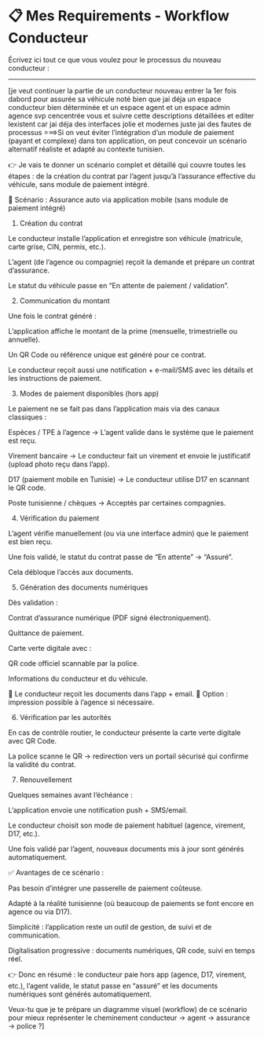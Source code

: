 # 📋 Mes Requirements - Workflow Conducteur

Écrivez ici tout ce que vous voulez pour le processus du nouveau conducteur :

---

[je veut continuer la partie de un conducteur nouveau entrer la 1er fois dabord pour assurée sa véhicule noté bien que jai déja un espace conducteur bien déterminée et un espace agent et un espace admin agence svp cencentrée vous et suivre cette descriptions détaillées et editer lexistent car jai déja des interfaces jolie et modernes juste jai des fautes de processus ===>Si on veut éviter l’intégration d’un module de paiement (payant et complexe) dans ton application, on peut concevoir un scénario alternatif réaliste et adapté au contexte tunisien.

👉 Je vais te donner un scénario complet et détaillé qui couvre toutes les étapes : de la création du contrat par l’agent jusqu’à l’assurance effective du véhicule, sans module de paiement intégré.

🔹 Scénario : Assurance auto via application mobile (sans module de paiement intégré)
1. Création du contrat

Le conducteur installe l’application et enregistre son véhicule (matricule, carte grise, CIN, permis, etc.).

L’agent (de l’agence ou compagnie) reçoit la demande et prépare un contrat d’assurance.

Le statut du véhicule passe en “En attente de paiement / validation”.

2. Communication du montant

Une fois le contrat généré :

L’application affiche le montant de la prime (mensuelle, trimestrielle ou annuelle).

Un QR Code ou référence unique est généré pour ce contrat.

Le conducteur reçoit aussi une notification + e-mail/SMS avec les détails et les instructions de paiement.

3. Modes de paiement disponibles (hors app)

Le paiement ne se fait pas dans l’application mais via des canaux classiques :

Espèces / TPE à l’agence → L’agent valide dans le système que le paiement est reçu.

Virement bancaire → Le conducteur fait un virement et envoie le justificatif (upload photo reçu dans l’app).

D17 (paiement mobile en Tunisie) → Le conducteur utilise D17 en scannant le QR code.

Poste tunisienne / chèques → Acceptés par certaines compagnies.

4. Vérification du paiement

L’agent vérifie manuellement (ou via une interface admin) que le paiement est bien reçu.

Une fois validé, le statut du contrat passe de “En attente” → “Assuré”.

Cela débloque l’accès aux documents.

5. Génération des documents numériques

Dès validation :

Contrat d’assurance numérique (PDF signé électroniquement).

Quittance de paiement.

Carte verte digitale avec :

QR code officiel scannable par la police.

Informations du conducteur et du véhicule.

📲 Le conducteur reçoit les documents dans l’app + email.
📑 Option : impression possible à l’agence si nécessaire.

6. Vérification par les autorités

En cas de contrôle routier, le conducteur présente la carte verte digitale avec QR Code.

La police scanne le QR → redirection vers un portail sécurisé qui confirme la validité du contrat.

7. Renouvellement

Quelques semaines avant l’échéance :

L’application envoie une notification push + SMS/email.

Le conducteur choisit son mode de paiement habituel (agence, virement, D17, etc.).

Une fois validé par l’agent, nouveaux documents mis à jour sont générés automatiquement.

✅ Avantages de ce scénario :

Pas besoin d’intégrer une passerelle de paiement coûteuse.

Adapté à la réalité tunisienne (où beaucoup de paiements se font encore en agence ou via D17).

Simplicité : l’application reste un outil de gestion, de suivi et de communication.

Digitalisation progressive : documents numériques, QR code, suivi en temps réel.

👉 Donc en résumé : le conducteur paie hors app (agence, D17, virement, etc.), l’agent valide, le statut passe en “assuré” et les documents numériques sont générés automatiquement.

Veux-tu que je te prépare un diagramme visuel (workflow) de ce scénario pour mieux représenter le cheminement conducteur → agent → assurance → police ?]
